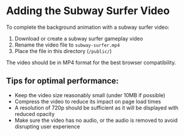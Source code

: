 # Adding the Subway Surfer Video

To complete the background animation with a subway surfer video:

1. Download or create a subway surfer gameplay video
2. Rename the video file to `subway-surfer.mp4`
3. Place the file in this directory (`/public/`)

The video should be in MP4 format for the best browser compatibility.

## Tips for optimal performance:
- Keep the video size reasonably small (under 10MB if possible)
- Compress the video to reduce its impact on page load times
- A resolution of 720p should be sufficient as it will be displayed with reduced opacity
- Make sure the video has no audio, or the audio is removed to avoid disrupting user experience
